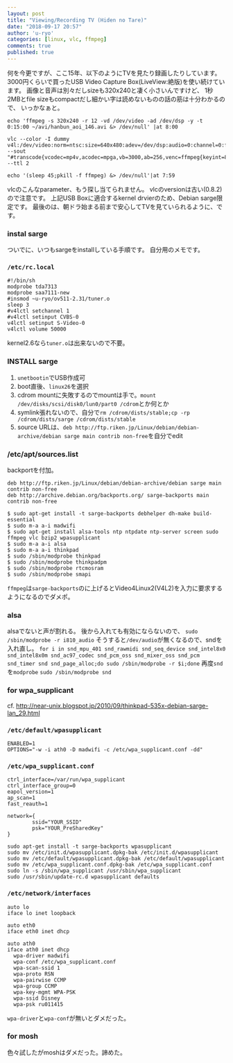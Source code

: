 ```yaml
---
layout: post
title: "Viewing/Recording TV (Hiden no Tare)"
date: "2018-09-17 20:57"
author: 'u-ryo'
categories: [linux, vlc, ffmpeg]
comments: true
published: true
---
```

何を今更ですが、ここ15年、以下のようにTVを見たり録画したりしています。
3000円くらいで買ったUSB Video Capture Box(LiveView:絶版)を使い続けています。
画像と音声は別々だしsizeも320x240と凄く小さいんですけど、
1秒2MBとfile sizeもcompactだし細かい字は読めないものの話の筋は十分わかるので、
いっかなぁと。

```
echo 'ffmpeg -s 320x240 -r 12 -vd /dev/video -ad /dev/dsp -y -t 0:15:00 ~/avi/hanbun_aoi_146.avi &> /dev/null' |at 8:00

vlc --color -I dummy v4l:/dev/video:norm=ntsc:size=640x480:adev=/dev/dsp:audio=0:channel=0:fps=12 --sout "#transcode{vcodec=mp4v,acodec=mpga,vb=3000,ab=256,venc=ffmpeg{keyint=80,vt=800000},deinterlace}:std{access=http,mux=asf,url=0.0.0.0:8080}" --ttl 2

echo '(sleep 45;pkill -f ffmpeg) &> /dev/null'|at 7:59
```

vlcのこんなparameter、もう探し当てられません。
vlcのversionは古い(0.8.2)ので注意です。
上記USB Boxに適合するkernel drvierのため、Debian sarge限定です。
最後のは、朝ドラ始まる前まで安心してTVを見ていられるように、です。

### instal sarge
ついでに、いつもsargeをinstallしている手順です。
自分用のメモです。

### `/etc/rc.local`
```
#!/bin/sh
modprobe tda7313
modprobe saa7111-new
#insmod ~u-ryo/ov511-2.31/tuner.o
sleep 3
#v4lctl setchannel 1
#v4lctl setinput CVBS-0
v4lctl setinput S-Video-0
v4lctl volume 50000
```
kernel2.6なら`tuner.o`は出来ないので不要。

### INSTALL sarge
1. `unetbootin`でUSB作成可
1. boot直後、`linux26`を選択
1. cdrom mountに失敗するのでmountは手で。`mount /dev/disks/scsi/disk0/lun0/part0 /cdrom`とか何とか
1. symlink張れないので、自分で`rm /cdrom/dists/stable;cp -rp /cdrom/dists/sarge /cdrom/dists/stable`
1. source URLは、`deb http://ftp.riken.jp/Linux/debian/debian-archive/debian sarge main contrib non-free`を自分でedit

### /etc/apt/sources.list
backportを付加。

```
deb http://ftp.riken.jp/Linux/debian/debian-archive/debian sarge main contrib non-free
deb http://archive.debian.org/backports.org/ sarge-backports main contrib non-free
```

```
$ sudo apt-get install -t sarge-backports debhelper dh-make build-essential
$ sudo m-a a-i madwifi
$ sudo apt-get install alsa-tools ntp ntpdate ntp-server screen sudo ffmpeg vlc bzip2 wpasupplicant
$ sudo m-a a-i alsa
$ sudo m-a a-i thinkpad
$ sudo /sbin/modprobe thinkpad
$ sudo /sbin/modprobe thinkpadpm
$ sudo /sbin/modprobe rtcmosram
$ sudo /sbin/modprobe smapi
```

`ffmpeg`は`sarge-backports`のに上げるとVideo4Linux2(V4L2)を入力に要求するようになるのでダメポ。


### alsa
alsaでないと声が割れる。
後から入れても有効にならないので、
`sudo /sbin/modprobe -r i810_audio`
そうすると`/dev/audio`が無くなるので、sndを入れ直し。
`for i in snd_mpu_401 snd_rawmidi snd_seq_device snd_intel8x0 snd_intel8x0m snd_ac97_codec snd_pcm_oss snd_mixer_oss snd_pcm snd_timer snd snd_page_alloc;do sudo /sbin/modprobe -r $i;done`
再度`snd`を`modprobe`
`sudo /sbin/modprobe snd`


### for wpa_supplicant
cf. http://near-unix.blogspot.jp/2010/09/thinkpad-535x-debian-sarge-lan_29.html

### `/etc/default/wpasupplicant`

```
ENABLED=1
OPTIONS="-w -i ath0 -D madwifi -c /etc/wpa_supplicant.conf -dd"
```

### `/etc/wpa_supplicant.conf`

```
ctrl_interface=/var/run/wpa_supplicant
ctrl_interface_group=0
eapol_version=1
ap_scan=1
fast_reauth=1

network={
        ssid="YOUR_SSID"
        psk="YOUR_PreSharedKey"
}
```

```
sudo apt-get install -t sarge-backports wpasupplicant
sudo mv /etc/init.d/wpasupplicant.dpkg-bak /etc/init.d/wpasupplicant
sudo mv /etc/default/wpasupplicant.dpkg-bak /etc/default/wpasupplicant
sudo mv /etc/wpa_supplicant.conf.dpkg-bak /etc/wpa_supplicant.conf
sudo ln -s /sbin/wpa_supplicant /usr/sbin/wpa_supplicant
sudo /usr/sbin/update-rc.d wpasupplicant defaults
```

### `/etc/network/interfaces`

```
auto lo
iface lo inet loopback

auto eth0
iface eth0 inet dhcp

auto ath0
iface ath0 inet dhcp
  wpa-driver madwifi
  wpa-conf /etc/wpa_supplicant.conf
  wpa-scan-ssid 1
  wpa-proto RSN
  wpa-pairwise CCMP
  wpa-group CCMP
  wpa-key-mgmt WPA-PSK
  wpa-ssid Disney
  wpa-psk ru011415
```

`wpa-driver`と`wpa-conf`が無いとダメだった。

### for mosh

色々試したがmoshはダメだった。諦めた。
